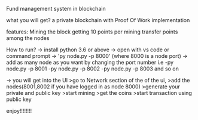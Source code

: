 Fund management system in blockchain 

what you will get?
 a private blockchain with Proof Of Work implementation

features:
 Mining the block 
 getting 10 points per mining
 transfer points among the nodes

How to run?
-> install python 3.6 or above 
-> open with vs code or command prompt
-> 'py node.py -p 8000' (where 8000 is a node port)
-> add as many node as you want by changing the port number
    i.e -py node.py -p 8001
        -py node.py -p 8002
        -py node.py -p 8003 and so on

-> you will get into the UI 
    >go to Network section of the of the ui,
    >add the nodes(8001,8002 if you have logged in as node 8000)
    >generate your private and public key
    >start mining 
    >get the coins
    >start transaction using public key

enjoy!!!!!!!!
